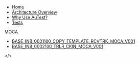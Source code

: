 <!-- docs/_sidebar.md --> 
- [Home](./readme.md)
- [Architecture Overview](./arch_overview.md)
- [Why Use AuTest?](./Why_AuTest.md)
- [Tests](./sample2.md)
<summary>MOCA</summary>
  
  - [BASE_INB_0001100_COPY_TEMPLATE_RCVTRK_MOCA_V001](./tests_docs/BASE_INB_0001100_COPY_TEMPLATE_RCVTRK_MOCA_V001.md)
  - [BASE_INB_0002100_TRLR_CKIN_MOCA_V001](./tests_docs/BASE_INB_0002100_TRLR_CKIN_MOCA_V001.md)
  
</>




